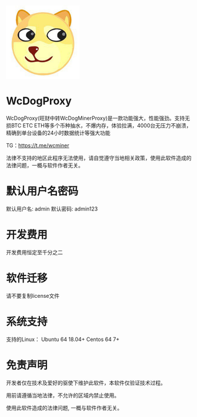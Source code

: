 <img src="https://raw.githubusercontent.com/Autbam/WcDogProxy/main/main/image/logo.jpg" alt="Logo" width="200" height="200">

# WcDogProxy
WcDogProxy(旺财中转WcDogMinerProxy)是一款功能强大，性能强劲。支持无损BTC ETC ETH等多个币种抽水，不爆内存，体验拉满，4000台无压力不崩溃，精确到单台设备的24小时数据统计等强大功能

TG：<a href="https://t.me/wcminer">https://t.me/wcminer</a>

法律不支持的地区此程序无法使用，请自觉遵守当地相关政策，使用此软件造成的法律问题，一概与软件作者无关。

# 默认用户名密码
默认用户名: admin 默认密码: admin123

# 开发费用
开发费用恒定至千分之二

# 软件迁移
请不要复制license文件

# 系统支持

支持的Linux：
Ubuntu 64 18.04+
Centos 64 7+

# 免责声明
<p id="flsm">
开发者仅在技术及爱好的驱使下维护此软件，本软件仅验证技术过程。

用前请遵循当地法律，不允许的区域内禁止使用。

使用此软件造成的法律问题, 一概与软件作者无关。
</p>
